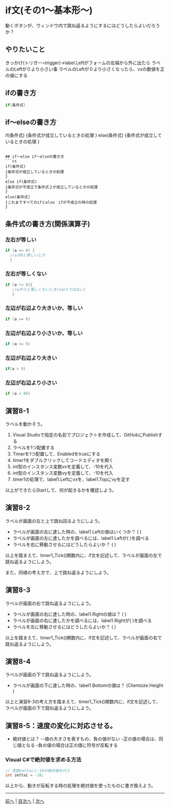 # if文(その1～基本形～)
動くボタンが、ウィンドウ内で跳ね返るようにするにはどうしたらよいだろうか？

## やりたいこと
きっかけ(トリガー=trigger)→label.Leftがフォームの左端から外に出たら
ラベルのLeftが０より小さい事
ラベルのLeftが０より小さくなったら、vxの数値を正の値にする
## ifの書き方
```cs
if(条件式)
```

## if～elseの書き方
if(条件式)
{条件式が成立しているときの処理
}
else(条件式)
{条件式が成立しているときの処理
}
```

## if～else if～elseの書き方
```cs
if(条件式)
{条件式が成立しているときの処理
}
else if(条件式)
{条件式が不成立で条件式２が成立しているときの処理
}
else(条件式)
{これまですべてのifとelse　ifが不成立の時の処理
}
```

## 条件式の書き方(関係演算子)
### 左右が等しい

```cs
if (a == 0) {
  //aが0と等しいとき
  }
```


### 左右が等しくない

```cs
if (a != 0){
   //aが０と等しくないとき(aは０ではない)
   }
```

### 左辺が右辺より大きいか、等しい

```cs
if (a >= 0)
```

### 左辺が右辺より小さいか、等しい

```cs
if (a <= 0)
```

### 左辺が右辺より大きい

```cs
if(a > 0)
```

### 左辺が右辺より小さい

```cs
if (a < 09)
```

## 演習8-1
ラベルを動かそう。

1.	Visual Studioで指定の名前でプロジェクトを作成して、GitHubにPublishする
2.	ラベルを1つ配置する
3.	Timerを1つ配置して、Enabledをtrueにする
4.	timer1をダブルクリックしてコードエディタを開く
5.	int型のインスタンス変数vxを定義して、-10を代入
6.	int型のインスタンス変数vyを定義して、-10を代入
7.	timer1の処理で、label1.Leftにvxを、label1.Topにvyを足す

以上ができたらStartして、何が起きるかを確認しよう。

## 演習8-2
ラベルが画面の左と上で跳ね回るようにしよう。

- ラベルが画面の左に達した時の、label1.Leftの値はいくつか？ ( )
- ラベルが画面の左に達したかを調べるには、label1.Leftが( )を調べる
- ラベルを右に移動させるにはどうしたらよいか？ ( )

以上を踏まえて、timer1_Tick()関数内に、if文を記述して、ラベルが画面の左で跳ね返るようにしよう。

また、同様の考え方で、上で跳ね返るようにしよう。

## 演習8-3
ラベルが画面の右で跳ね返るようにしよう。
- ラベルが画面の右に達した時の、label1.Rightの値は？    ( )
- ラベルが画面の右に達したかを調べるには、label1.Rightが( )を調べる
- ラベルを左に移動させるにはどうしたらよいか？ ( )

以上を踏まえて、timer1_Tick()関数内に、if文を記述して、ラベルが画面の右で跳ね返るようにしよう。

## 演習8-4
ラベルが画面の下で跳ね返るようにしよう。

- ラベルが画面の下に達した時の、label1.Bottomの値は？   (Clientsize.Height )

以上と演習8-3の考え方を踏まえて、timer1_Tick()関数内に、if文を記述して、ラベルが画面の下で跳ね返るようにしよう。

## 演習8-5：速度の変化に対応させる。
- 絶対値とは？
--値の大きさを表すもの、負の値がない
-正の値の場合は、同じ値となる
 -負の値の場合は正の値に符号が反転する

### Visual C#で絶対値を求める方法

```cs
// 変数zettaiに-10の絶対値を代入
int zettai = -10;
```

以上から、動きが反転する時の処理を絶対値を使ったものに書き換えよう。

---

[前へ](07.md) | [目次へ](README.md#%E7%9B%AE%E6%AC%A1) | [次へ](09.md)

